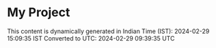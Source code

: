 # My Project

This content is dynamically generated in Indian Time (IST): 2024-02-29 15:09:35 IST
Converted to UTC: 2024-02-29 09:39:35 UTC

